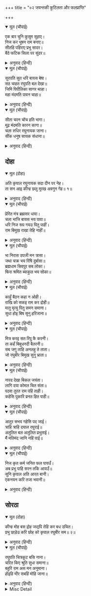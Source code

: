 +++
title = "०२ जयन्तकी कुटिलता और फलप्राप्ति"

+++


<details open><summary>मूल (चौपाई)</summary>

एक बार चुनि कुसुम सुहाए।  
निज कर भूषन राम बनाए॥  
सीतहि पहिराए प्रभु सादर।  
बैठे फटिक सिला पर सुंदर॥
</details>

<details><summary>अनुवाद (हिन्दी)</summary>

एक बार सुन्दर फूल चुनकर श्रीरामजीने अपने हाथोंसे भाँति-भाँतिके गहने बनाये और सुन्दर स्फटिकशिलापर बैठे हुए प्रभुने आदरके साथ वे गहने श्रीसीताजीको पहनाये॥ २॥
</details>

<details open><summary>मूल (चौपाई)</summary>

सुरपति सुत धरि बायस बेषा।  
सठ चाहत रघुपति बल देखा॥  
जिमि पिपीलिका सागर थाहा।  
महा मंदमति पावन चाहा॥
</details>

<details><summary>अनुवाद (हिन्दी)</summary>

देवराज इन्द्रका मूर्ख पुत्र जयन्त कौएका रूप धरकर श्रीरघुनाथजीका बल देखना चाहता है। जैसे महान् मन्दबुद्धि चींटी समुद्रका थाह पाना चाहती हो॥ ३॥
</details>

<details open><summary>मूल (चौपाई)</summary>

सीता चरन चोंच हति भागा।  
मूढ़ मंदमति कारन कागा॥  
चला रुधिर रघुनायक जाना।  
सींक धनुष सायक संधाना॥
</details>

<details><summary>अनुवाद (हिन्दी)</summary>

वह मूढ़, मन्दबुद्धि कारणसे (भगवान् के बलकी परीक्षा करनेके लिये) बना हुआ कौआ सीताजीके चरणोंमें चोंच मारकर भागा। जब रक्त बह चला, तब श्रीरघुनाथजीने जाना और धनुषपर सींक (सरकंडे)का बाण सन्धान किया॥ ४॥
</details>

## दोहा


<details open><summary>मूल (दोहा)</summary>

अति कृपाल रघुनायक सदा दीन पर नेह।  
ता सन आइ कीन्ह छलु मूरख अवगुन गेह॥ १॥
</details>

<details><summary>अनुवाद (हिन्दी)</summary>

श्रीरघुनाथजी, जो अत्यन्त ही कृपालु हैं और जिनका दीनोंपर सदा प्रेम रहता है, उनसे भी उस अवगुणोंके घर मूर्ख जयन्तने आकर छल किया॥ १॥
</details>

<details open><summary>मूल (चौपाई)</summary>

प्रेरित मंत्र ब्रह्मसर धावा।  
चला भाजि बायस भय पावा॥  
धरि निज रूप गयउ पितु पाहीं।  
राम बिमुख राखा तेहि नाहीं॥
</details>

<details><summary>अनुवाद (हिन्दी)</summary>

मन्त्रसे प्रेरित होकर वह ब्रह्मबाण दौड़ा। कौआ भयभीत होकर भाग चला। वह अपना असली रूप धरकर पिता इन्द्रके पास गया, पर श्रीरामजीका विरोधी जानकर इन्द्रने उसको नहीं रखा॥ १॥
</details>

<details open><summary>मूल (चौपाई)</summary>

भा निरास उपजी मन त्रासा।  
जथा चक्र भय रिषि दुर्बासा॥  
ब्रह्मधाम सिवपुर सब लोका।  
फिरा श्रमित ब्याकुल भय सोका॥
</details>

<details><summary>अनुवाद (हिन्दी)</summary>

तब वह निराश हो गया, उसके मनमें भय उत्पन्न हो गया; जैसे दुर्वासा ऋषिको चक्रसे भय हुआ था। वह ब्रह्मलोक, शिवलोक आदि समस्त लोकोंमें थका हुआ और भय-शोकसे व्याकुल होकर भागता फिरा॥ २॥
</details>

<details open><summary>मूल (चौपाई)</summary>

काहूँ बैठन कहा न ओही।  
राखि को सकइ राम कर द्रोही॥  
मातु मृत्यु पितु समन समाना।  
सुधा होइ बिष सुनु हरिजाना॥
</details>

<details><summary>अनुवाद (हिन्दी)</summary>

[पर रखना तो दूर रहा] किसीने उसे बैठनेतकके लिये नहीं कहा। श्रीरामजीके द्रोहीको कौन रख सकता है? [काकभुशुण्डिजी कहते हैं—] हे गरुड़! सुनिये, उसके लिये माता मृत्युके समान, पिता यमराजके समान और अमृत विषके समान हो जाता है॥ ३॥
</details>

<details open><summary>मूल (चौपाई)</summary>

मित्र करइ सत रिपु कै करनी।  
ता कहँ बिबुधनदी बैतरनी॥  
सब जगु ताहि अनलहु ते ताता।  
जो रघुबीर बिमुख सुनु भ्राता॥
</details>

<details><summary>अनुवाद (हिन्दी)</summary>

मित्र सैकड़ों शत्रुओंकी-सी करनी करने लगता है। देवनदी गङ्गाजी उसके लिये वैतरणी (यमपुरीकी नदी) हो जाती है। हे भाई! सुनिये, जो श्रीरघुनाथजीके विमुख होता है, समस्त जगत् उसके लिये अग्निसे भी अधिक गरम (जलानेवाला) हो जाता है॥ ४॥
</details>

<details open><summary>मूल (चौपाई)</summary>

नारद देखा बिकल जयंता।  
लागि दया कोमल चित संता॥  
पठवा तुरत राम पहिं ताही।  
कहेसि पुकारि प्रनत हित पाही॥
</details>

<details><summary>अनुवाद (हिन्दी)</summary>

नारदजीने जयन्तको व्याकुल देखा तो उन्हें दया आ गयी; क्योंकि संतोंका चित्त बड़ा कोमल होता है। उन्होंने उसे [समझाकर] तुरंत श्रीरामजीके पास भेज दिया। उसने [जाकर] पुकारकर कहा— हे शरणागतके हितकारी! मेरी रक्षा कीजिये॥ ५॥
</details>

<details open><summary>मूल (चौपाई)</summary>

आतुर सभय गहेसि पद जाई।  
त्राहि त्राहि दयाल रघुराई॥  
अतुलित बल अतुलित प्रभुताई।  
मैं मतिमंद जानि नहिं पाई॥
</details>

<details><summary>अनुवाद (हिन्दी)</summary>

आतुर और भयभीत जयन्तने जाकर श्रीरामजीके चरण पकड़ लिये [और कहा—] हे दयालु रघुनाथजी! रक्षा कीजिये, रक्षा कीजिये। आपके अतुलित बल और आपकी अतुलित प्रभुता (सामर्थ्य)-को मैं मन्दबुद्धि जान नहीं पाया था॥ ६॥
</details>

<details open><summary>मूल (चौपाई)</summary>

निज कृत कर्म जनित फल पायउँ।  
अब प्रभु पाहि सरन तकि आयउँ॥  
सुनि कृपाल अति आरत बानी।  
एकनयन करि तजा भवानी॥
</details>

<details><summary>अनुवाद (हिन्दी)</summary>

अपने किये हुए कर्मसे उत्पन्न हुआ फल मैंने पा लिया। अब हे प्रभु! मेरी रक्षा कीजिये। मैं आपकी शरण तककर आया हूँ। [शिवजी कहते हैं—] हे पार्वती! कृपालु श्रीरघुनाथजीने उसकी अत्यन्त आर्त्त [दुःखभरी] वाणी सुनकर उसे एक आँखका काना करके छोड़ दिया॥ ७॥
</details>

## सोरठा


<details open><summary>मूल (दोहा)</summary>

कीन्ह मोह बस द्रोह जद्यपि तेहि कर बध उचित।  
प्रभु छाड़ेउ करि छोह को कृपाल रघुबीर सम॥ २॥
</details>

<details><summary>अनुवाद (हिन्दी)</summary>

उसने मोहवश द्रोह किया था, इसलिये यद्यपि उसका वध ही उचित था, पर प्रभुने कृपा करके उसे छोड़ दिया। श्रीरामजीके समान कृपालु और कौन होगा?॥ २॥
</details>

<details open><summary>मूल (चौपाई)</summary>

रघुपति चित्रकूट बसि नाना।  
चरित किए श्रुति सुधा समाना॥  
बहुरि राम अस मन अनुमाना।  
होइहि भीर सबहिं मोहि जाना॥
</details>

<details><summary>अनुवाद (हिन्दी)</summary>

चित्रकूटमें बसकर श्रीरघुनाथजीने बहुत-से चरित्र किये, जो कानोंको अमृतके समान [प्रिय] हैं। फिर (कुछ समय पश्चात्) श्रीरामजीने मनमें ऐसा अनुमान किया कि मुझे सब लोग जान गये हैं, इससे [यहाँ] बड़ी भीड़ हो जायगी॥ १॥
</details>

<details><summary>Misc Detail</summary>


</details>
